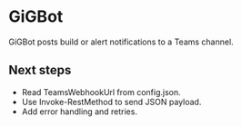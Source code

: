 # GiGBot

GiGBot posts build or alert notifications to a Teams channel.

## Next steps
- Read TeamsWebhookUrl from config.json.
- Use Invoke-RestMethod to send JSON payload.
- Add error handling and retries.